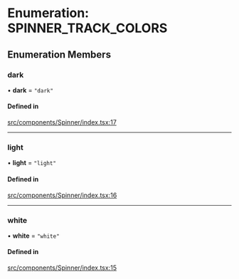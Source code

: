 # Enumeration: SPINNER\_TRACK\_COLORS

## Enumeration Members

### dark

• **dark** = ``"dark"``

#### Defined in

[src/components/Spinner/index.tsx:17](https://github.com/emranffl/next-core-ui/blob/6d8b6ba/src/components/Spinner/index.tsx#L17)

___

### light

• **light** = ``"light"``

#### Defined in

[src/components/Spinner/index.tsx:16](https://github.com/emranffl/next-core-ui/blob/6d8b6ba/src/components/Spinner/index.tsx#L16)

___

### white

• **white** = ``"white"``

#### Defined in

[src/components/Spinner/index.tsx:15](https://github.com/emranffl/next-core-ui/blob/6d8b6ba/src/components/Spinner/index.tsx#L15)
